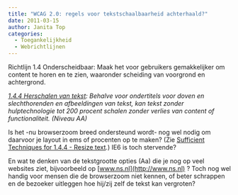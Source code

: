 ```yaml
---
title: "WCAG 2.0: regels voor tekstschaalbaarheid achterhaald?"
date: 2011-03-15
author: Janita Top
categories: 
  - Toegankelijkheid
  - Webrichtlijnen
---
```

Richtlijn 1.4 Onderscheidbaar: Maak het voor gebruikers gemakkelijker om content te horen en te zien, waaronder scheiding van voorgrond en achtergrond.

_[1.4.4  Herschalen van tekst](http://www.w3.org/Translations/WCAG20-nl/#visual-audio-contrast): Behalve voor ondertitels voor doven en slechthorenden en afbeeldingen van tekst, kan tekst zonder hulptechnologie tot 200 procent schalen zonder verlies van content of functionaliteit. (Niveau AA)_

Is het -nu browserzoom breed ondersteund wordt- nog wel nodig om daarvoor je layout in ems of procenten op te maken? (Zie [Sufficient Techniques for 1.4.4 - Resize text](http://www.w3.org/WAI/WCAG20/quickref/#qr-visual-audio-contrast-scale).) IE6 is toch stervende?

En wat te denken van de tekstgrootte opties (Aa) die je nog op veel websites ziet, bijvoorbeeld op [www.ns.nl](http://www.ns.nl) ?   Toch nog wel handig voor mensen die de browserzoom niet kennen, of beter schrappen en de bezoeker uitleggen hoe hij/zij zelf de tekst kan vergroten?
